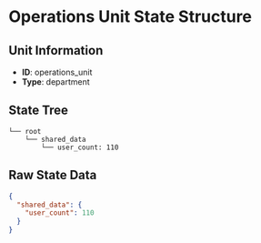 # Operations Unit State Structure

## Unit Information
- **ID**: operations_unit
- **Type**: department

## State Tree
```
└── root
    └── shared_data
        └── user_count: 110

```

## Raw State Data
```json
{
  "shared_data": {
    "user_count": 110
  }
}
```

